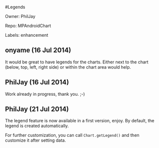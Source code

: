 #Legends

Owner: PhilJay

Repo: MPAndroidChart

Labels: enhancement 

## onyame (16 Jul 2014)

It would be great to have legends for the charts.
Either next to the chart (below, top, left, right side) or within the chart area would help.


## PhilJay (16 Jul 2014)

Work already in progress, thank you. ;-)


## PhilJay (21 Jul 2014)

The legend feature is now available in a first version, enjoy.
By default, the legend is created automatically.

For further customization, you can call `Chart.getLegend()` and then customize it after setting data.


